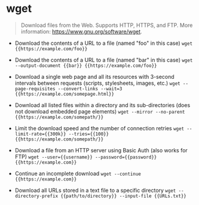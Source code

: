 # wget
> Download files from the Web.
> Supports HTTP, HTTPS, and FTP.
> More information: <https://www.gnu.org/software/wget>.

- Download the contents of a URL to a file (named "foo" in this case)
`wget {{https://example.com/foo}}`

- Download the contents of a URL to a file (named "bar" in this case)
`wget --output-document {{bar}} {{https://example.com/foo}}`

- Download a single web page and all its resources with 3-second intervals between requests (scripts, stylesheets, images, etc.)
`wget --page-requisites --convert-links --wait=3 {{https://example.com/somepage.html}}`

- Download all listed files within a directory and its sub-directories (does not download embedded page elements)
`wget --mirror --no-parent {{https://example.com/somepath/}}`

- Limit the download speed and the number of connection retries
`wget --limit-rate={{300k}} --tries={{100}} {{https://example.com/somepath/}}`

- Download a file from an HTTP server using Basic Auth (also works for FTP)
`wget --user={{username}} --password={{password}} {{https://example.com}}`

- Continue an incomplete download
`wget --continue {{https://example.com}}`

- Download all URLs stored in a text file to a specific directory
`wget --directory-prefix {{path/to/directory}} --input-file {{URLs.txt}}`
